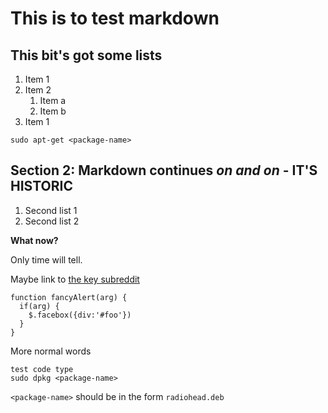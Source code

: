 # This is to test markdown

## This bit's got some lists

1. Item 1
1. Item 2
    1. Item a
    1. Item b
1. Item 1

`sudo apt-get <package-name>`

## Section 2: Markdown continues *on and on* - **IT'S HISTORIC**


1. Second list 1
2. Second list 2


**What now?** 

Only time will tell.

Maybe link to [the key subreddit](http://reddit.com/r/radiohead)

    function fancyAlert(arg) {
      if(arg) {
        $.facebox({div:'#foo'})
      }
    }

More normal words

    test code type
    sudo dpkg <package-name>

`<package-name>` should be in the form `radiohead.deb`
